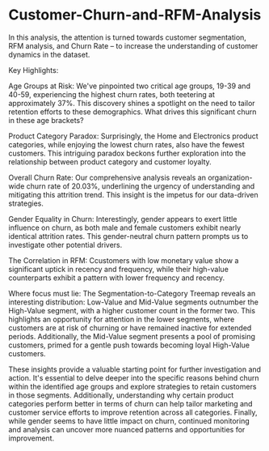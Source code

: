 # Customer-Churn-and-RFM-Analysis

In this analysis, the attention is turned towards customer segmentation, RFM analysis, and Churn Rate – to increase the understanding of customer dynamics in the dataset.

Key Highlights:

Age Groups at Risk: We've pinpointed two critical age groups, 19-39 and 40-59, experiencing the highest churn rates, both teetering at approximately 37%. This discovery shines a spotlight on the need to tailor retention efforts to these demographics. What drives this significant churn in these age brackets?

Product Category Paradox: Surprisingly, the Home and Electronics product categories, while enjoying the lowest churn rates, also have the fewest customers. This intriguing paradox beckons further exploration into the relationship between product category and customer loyalty.

Overall Churn Rate: Our comprehensive analysis reveals an organization-wide churn rate of 20.03%, underlining the urgency of understanding and mitigating this attrition trend. This insight is the impetus for our data-driven strategies.

Gender Equality in Churn: Interestingly, gender appears to exert little influence on churn, as both male and female customers exhibit nearly identical attrition rates. This gender-neutral churn pattern prompts us to investigate other potential drivers.

The Correlation in RFM: Ccustomers with low monetary value show a significant uptick in recency and frequency, while their high-value counterparts exhibit a pattern with lower frequency and recency.

Where focus must lie: The Segmentation-to-Category Treemap reveals an interesting distribution: Low-Value and Mid-Value segments outnumber the High-Value segment, with a higher customer count in the former two. This highlights an opportunity for attention in the lower segments, where customers are at risk of churning or have remained inactive for extended periods. Additionally, the Mid-Value segment presents a pool of promising customers, primed for a gentle push towards becoming loyal High-Value customers.
 

These insights provide a valuable starting point for further investigation and action. It's essential to delve deeper into the specific reasons behind churn within the identified age groups and explore strategies to retain customers in those segments.
Additionally, understanding why certain product categories perform better in terms of churn can help tailor marketing and customer service efforts to improve retention across all categories. Finally, while gender seems to have little impact on churn, continued monitoring and analysis can uncover more nuanced patterns and opportunities for improvement.
